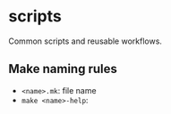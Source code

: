 # scripts

Common scripts and reusable workflows.

## Make naming rules

- `<name>.mk`: file name
- `make <name>-help`: 